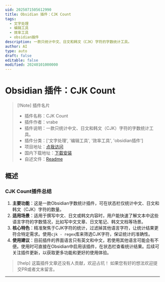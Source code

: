 ```yaml
---
uid: 2025071505612990
title: Obsidian 插件：CJK Count
tags:
  - 文字处理
  - 编辑工具
  - 效率工具
  - obsidian插件
description: 一款只统计中文、日文和韩文（CJK）字符的字数统计工具。
author: AI
type: auto
draft: false
editable: false
modified: 20240101000000
---
```


# Obsidian 插件：CJK Count

> [!Note] 插件名片
> - 插件名称：CJK Count
> - 插件作者：vrabe
> - 插件说明：一款只统计中文、日文和韩文（CJK）字符的字数统计工具。
> - 插件分类：['文字处理', '编辑工具', '效率工具', 'obsidian插件']
> - 项目地址：[点我访问](https://github.com/vrabe/obsidian-cjk-count)
> - 国内下载地址：[下载安装](https://pkmer.cn/products/plugin/pluginMarket/?cjk-count)
> - 自述文件：[Readme](https://ghproxy.net/https://raw.githubusercontent.com/vrabe/obsidian-cjk-count/master/README.md)



## 概述

### CJK Count插件总结
1. **主要功能**：这是一款Obsidian字数统计插件，可在状态栏仅统计中文、日文和韩文（CJK）字符的数量。
2. **适用场景**：适用于撰写中文、日文或韩文内容时，用户能快速了解文本中这些语言字符的字数情况，比如写中文文章、日文笔记、韩文文档等场景。
3. **核心特色**：精准聚焦于CJK字符的统计，过滤掉其他语言字符，让统计结果更符合特定需求。使用`cjk - regex`库来筛选CJK字符，保证统计的准确性。
4. **使用建议**：目前插件的界面语言只有英文和中文，若使用其他语言可能会有不便。使用时可直接在Obsidian中启用该插件，在状态栏查看统计结果。后续可关注插件更新，以获取更多功能和更好的使用体验。


> [!help] 
> 这篇插件文章还没有人贡献，欢迎占坑！
> 如果您有好的想法欢迎提交PR或者文末留言。
> 

---


